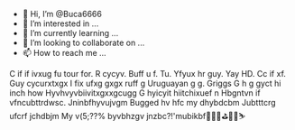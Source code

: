 - 👋 Hi, I’m @Buca6666
- 👀 I’m interested in ...
- 🌱 I’m currently learning ...
- 💞️ I’m looking to collaborate on ...
- 📫 How to reach me ...

<!---
Buca6666/Buca6666 is a ✨ special ✨ repository because its `README.md` (this file) appears on your GitHub profile.
You can click the Preview link to take a look at your changes.
--->
C if if ivxug fu tour for. R cycyv. Buff u f. Tu. Yfyux hr guy. Yay HD. Cc if xf. Guy cycurxtxgx I fix ufxg gxgx ruff g Uruguayan  g g. Griggs
G h g gyct hi inch how
Hyvhvyvbiivitxgxxgcugg
G hyicyit hiitchixuef n
Hbgntvn if vfncubttrdwsc. Jninbfhyvujvgm
Bugged hv hfc my dhybdcbm
Jubtttcrg ufcrf jchdbjm
 My v(5;??% byvbhzgv jnzbc?!'mubikbf👩‍👧‍👦⛳️🤼‍♀️⛷
